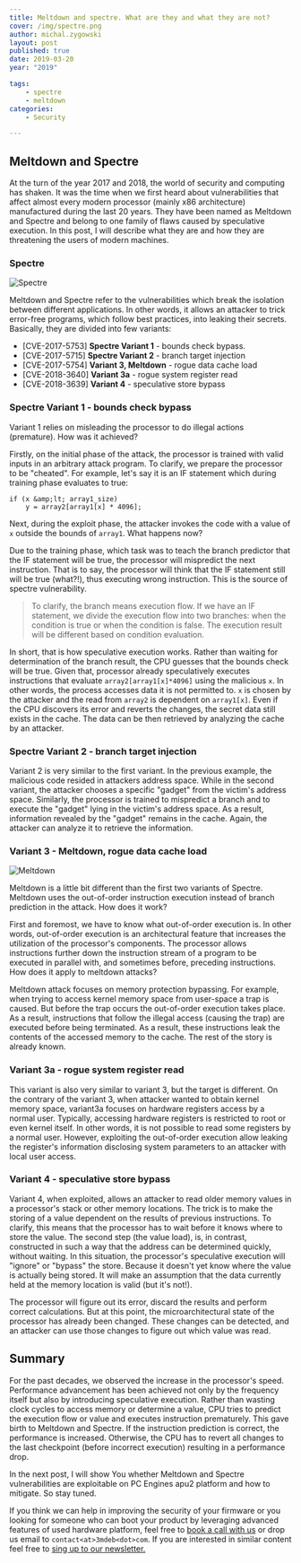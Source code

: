 ```yaml
---
title: Meltdown and spectre. What are they and what they are not?
cover: /img/spectre.png
author: michal.zygowski
layout: post
published: true
date: 2019-03-20
year: "2019"

tags:
    - spectre
    - meltdown
categories:
    - Security

---
```


## Meltdown and Spectre

At the turn of the year 2017 and 2018, the world of security and computing has
shaken. It was the time when we first heard about vulnerabilities that affect
almost every modern processor (mainly x86 architecture) manufactured during the
last 20 years. They have been named as Meltdown and Spectre and belong to one
family of flaws caused by speculative execution. In this post, I will describe
what they are and how they are threatening the users of modern machines.

### Spectre

![Spectre](/img/spectre.png)

Meltdown and Spectre refer to the vulnerabilities which break the isolation
between different applications. In other words, it allows an attacker to trick
error-free programs, which follow best practices, into leaking their secrets.
Basically, they are  divided into few variants:

* [CVE-2017-5753] **Spectre Variant 1** - bounds check bypass.
* [CVE-2017-5715] **Spectre Variant 2** - branch target injection
* [CVE-2017-5754] **Variant 3, Meltdown** - rogue data cache load
* [CVE-2018-3640] **Variant 3a** - rogue system register read
* [CVE-2018-3639] **Variant 4** - speculative store bypass

### Spectre Variant 1 - bounds check bypass

Variant 1 relies on misleading the processor to do illegal actions (premature).
How was it achieved?

Firstly, on the initial phase of the attack, the processor is trained with
valid inputs in an arbitrary attack program. To clarify, we prepare the
processor to be "cheated". For example, let's say it is an IF statement which
during training phase evaluates to true:

```
if (x &amp;lt; array1_size)
    y = array2[array1[x] * 4096];
```

Next, during the exploit phase, the attacker invokes the code with a value of
`x` outside the bounds of `array1`. What happens now?

Due to the training phase, which task was to teach the branch predictor that
the IF statement will be true, the processor will mispredict the next
instruction. That is to say, the processor will think that the IF statement
still will be true (what?!), thus executing wrong instruction. This is the
source of spectre vulnerability.

> To clarify, the branch means execution flow. If we have an IF statement, we
> divide the execution flow into two branches: when the condition is true or
> when the condition is false. The execution result will be different based on
> condition evaluation.

In short, that is how speculative execution works. Rather than waiting for
determination of the branch result, the CPU guesses that the bounds check will
be true. Given that, processor already speculatively executes instructions
that evaluate `array2[array1[x]*4096]` using the malicious `x`. In other words,
the process accesses data it is not permitted to. `x` is chosen by the attacker
and the read from `array2` is dependent on `array1[x]`. Even if the CPU
discovers its error and reverts the changes, the secret data still exists in
the cache. The data can be then retrieved by analyzing the cache by an
attacker.

### Spectre Variant 2 - branch target injection

Variant 2 is very similar to the first variant. In the previous example, the
malicious code resided in attackers address space. While in the second variant,
the attacker chooses a specific "gadget" from the victim's address space.
Similarly, the processor is trained to mispredict a branch and to execute the
"gadget" lying in the victim's address space. As a result, information
revealed by the "gadget" remains in the cache. Again, the attacker can analyze
it to retrieve the information.

### Variant 3 - Meltdown, rogue data cache load

![Meltdown](/img/meltdown.png)

Meltdown is a little bit different than the first two variants of Spectre.
Meltdown uses the out-of-order instruction execution instead of branch
prediction in the attack. How does it work?

First and foremost, we have to know what out-of-order execution is. In other
words, out-of-order execution is an architectural feature that increases the
utilization of the processor's components. The processor allows instructions
further down the instruction stream of a program to be executed in parallel
with, and sometimes before, preceding instructions. How does it apply to
meltdown attacks?

Meltdown attack focuses on memory protection bypassing. For example, when
trying to access kernel memory space from user-space a trap is caused. But
before the trap occurs the out-of-order execution takes place. As a result,
instructions that follow the illegal access (causing the trap) are executed
before being terminated. As a result, these instructions leak the contents of
the accessed memory to the cache. The rest of the story is already known.

### Variant 3a - rogue system register read

This variant is also very similar to variant 3, but the target is different.
On the contrary of the variant 3, when attacker wanted to obtain kernel memory
space, variant3a focuses on hardware registers access by a normal user.
Typically, accessing hardware registers is restricted to root or even kernel
itself. In other words, it is not possible to read some registers by a normal
user. However, exploiting the out-of-order execution allow leaking the
register's information disclosing system parameters to an attacker with local
user access.

### Variant 4 - speculative store bypass

Variant 4, when exploited, allows an attacker to read older memory values in a
processor's stack or other memory locations. The trick is to make the storing
of a value dependent on the results of previous instructions. To clarify, this
means that the processor has to wait before it knows where to store the value.
The second step (the value load), is, in contrast, constructed in such a way
that the address can be determined quickly, without waiting. In this situation,
the processor's speculative execution will "ignore" or "bypass" the store.
Because it doesn't yet know where the value is actually being stored. It will
make an assumption that the data currently held at the memory location is
valid (but it's not!).

The processor will figure out its error, discard the results and perform
correct calculations. But at this point, the microarchitectural state of the
processor has already been changed. These changes can be detected, and an
attacker can use those changes to figure out which value was read.

## Summary

For the past decades, we observed the increase in the processor's speed.
Performance advancement has been achieved not only by the frequency itself but
also by introducing speculative execution. Rather than wasting clock cycles to
access memory or determine a value, CPU tries to predict the execution flow or
value and executes instruction prematurely. This gave birth to Meltdown and
Spectre. If the instruction prediction is correct, the performance is
increased. Otherwise, the CPU has to revert all changes to the last checkpoint
(before incorrect execution) resulting in a performance drop.

In the next post, I will show You whether Meltdown and Spectre vulnerabilities
are exploitable on PC Engines apu2 platform and how to mitigate. So stay tuned.

If you think we can help in improving the security of your firmware or you
looking for someone who can boot your product by leveraging advanced features
of used hardware platform, feel free to [book a call with us](https://calendly.com/3mdeb/consulting-remote-meeting)
or drop us email to `contact<at>3mdeb<dot>com`. If you are interested in
similar content feel free to [sing up to our newsletter.](http://eepurl.com/gfoekD)
